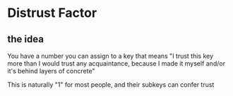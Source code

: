 # Distrust Factor

## the idea

You have a number you can assign to a key that means "I trust this key more than I would trust any acquaintance, because I made it myself and/or it's behind layers of concrete"

This is naturally "1" for most people, and their subkeys can confer trust
